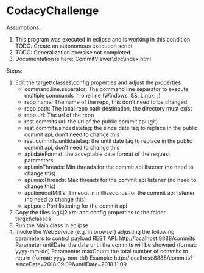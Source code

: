 # CodacyChallenge
Assumptions:
1. This program was executed in eclipse and is working in this condition
  TODO: Create an autonomous execution script
2. TODO: Generalization exersise not completed
3. Documentation is here: CommitViewer\doc\index.html

Steps:
1. Edit the target\classes\config.properties and adjust the properties
    - command.line.separator: The command line separator to execute multiple commands in one line (Windows: &&, Linux: ;)
	- repo.name: The name of the repo, this don't need to be changed
    - repo.path: The local repo path destination, the directory must exist
    - repo.url: The url of the repo
	- rest.commits.url: the url of the public commit api (git)
	- rest.commits.sincedatetag: the since date tag to replace in the public commit api, don't need to change this
	- rest.commits.untildatetag: the until date tag to replace in the public commit api, don't need to change this
    - api.dateFormat: the acceptable date format of the request parameters
    - api.minThreads: Min threads for the commit api listener (no need to change this)
    - api.maxThreads: Max threads for the commit api listener (no need to change this)  
    - api.timeoutMillis: Timeout in milliseconds for the commit api listener (no need to change this)
    - api.port: Port listening for the commit api
2. Copy the files log4j2.xml and config.properties to the folder target\classes
3. Run the Main class in eclipse
4. Invoke the WebService (e.g. in browser) adjusting the following parameters to control payload
  REST API: http://localhost:8888/commits
  Parameter untilDate: the date until the commits will be showned (format: yyyy-mm-dd)
  Paramenter maxCount: the total number of commits to return (format: yyyy-mm-dd)
  Example: http://localhost:8888/commits?sinceDate=2018.09.09&untilDate=2018.11.09
  
  

